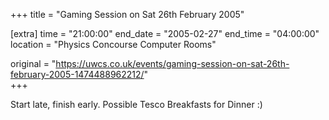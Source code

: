+++
title = "Gaming Session on Sat 26th February 2005"

[extra]
time = "21:00:00"
end_date = "2005-02-27"
end_time = "04:00:00"
location = "Physics Concourse Computer Rooms"

original = "https://uwcs.co.uk/events/gaming-session-on-sat-26th-february-2005-1474488962212/"    
+++

Start late, finish early.  Possible Tesco Breakfasts for Dinner :)


